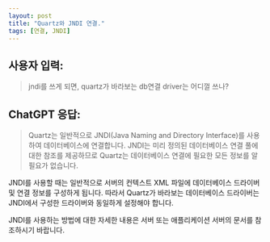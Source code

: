 ```yaml
---
layout: post
title: "Quartz와 JNDI 연결."
tags: [연결, JNDI]
---
```


## 사용자 입력:
> jndi를 쓰게 되면, quartz가 바라보는 db연결 driver는 어디껄 쓰나?

## ChatGPT 응답:
> Quartz는 일반적으로 JNDI(Java Naming and Directory Interface)를 사용하여 데이터베이스에 연결합니다. JNDI는 미리 정의된 데이터베이스 연결 풀에 대한 참조를 제공하므로 Quartz는 데이터베이스 연결에 필요한 모든 정보를 알 필요가 없습니다.

JNDI를 사용할 때는 일반적으로 서버의 컨텍스트 XML 파일에 데이터베이스 드라이버 및 연결 정보를 구성하게 됩니다. 따라서 Quartz가 바라보는 데이터베이스 드라이버는 JNDI에서 구성한 드라이버와 동일하게 설정해야 합니다.

JNDI를 사용하는 방법에 대한 자세한 내용은 서버 또는 애플리케이션 서버의 문서를 참조하시기 바랍니다.

